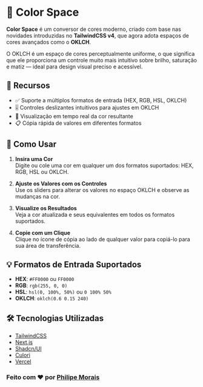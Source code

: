 # 🎨 Color Space

**Color Space** é um conversor de cores moderno, criado com base nas novidades introduzidas no **TailwindCSS v4**, que agora adota espaços de cores avançados como o **OKLCH**.

O OKLCH é um espaço de cores perceptualmente uniforme, o que significa que ele proporciona um controle muito mais intuitivo sobre brilho, saturação e matiz — ideal para design visual preciso e acessível.

## 🚀 Recursos

- ✅ Suporte a múltiplos formatos de entrada (HEX, RGB, HSL, OKLCH)
- 🎚  Controles deslizantes intuitivos para ajustes em OKLCH
- 👀 Visualização em tempo real da cor resultante
- 📋 Cópia rápida de valores em diferentes formatos

## 🔧 Como Usar

1. **Insira uma Cor**  
   Digite ou cole uma cor em qualquer um dos formatos suportados: HEX, RGB, HSL ou OKLCH.

2. **Ajuste os Valores com os Controles**  
   Use os sliders para alterar os valores no espaço OKLCH e observe as mudanças na cor.

3. **Visualize os Resultados**  
   Veja a cor atualizada e seus equivalentes em todos os formatos suportados.

4. **Copie com um Clique**  
   Clique no ícone de cópia ao lado de qualquer valor para copiá-lo para sua área de transferência.

## 💡 Formatos de Entrada Suportados

- **HEX**: `#FF0000` ou `FF0000`  
- **RGB**: `rgb(255, 0, 0)`  
- **HSL**: `hsl(0, 100%, 50%)` ou `0 100% 50%`  
- **OKLCH**: `oklch(0.6 0.15 240)`

## 🛠 Tecnologias Utilizadas

- [TailwindCSS](https://tailwindcss.com/)
- [Next.js](https://nextjs.org/)
- [Shadcn/UI](https://ui.shadcn.com/)
- [Culori](https://culorijs.org/api/)
- [Vercel](https://vercel.com/)

 ### Feito com ❤️ por [Philipe Morais](https://linkedin.com/in/ph-morais/)
